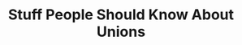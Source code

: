 ---
title : "Stuff People Should Know About Unions"
description : "BCBUD is an organization built to support cannabis workers!"
draft : false
overlayImage : "images/bgWeedWhiteSmallTwo.webp"

Questions:
  image_one : "images/bigBudOne.webp"
  image_title : "Everyone deserves to be in a Union"
  q_one : "What is a union?" 
  a_one : "A union is an organization that works with employees to address problems at work. 
  Not unlike hiring a law firm to represent you in negotiations, a union will have lawyers, professional negotiators, market researchers, communications departments and other staff whose job is to get you a good, legally binding contract. 
  Unions don't collect representation costs up front; instead, they deduct 1-2% from your paycheques in the form of **dues** only **after** your new employment contract (collective bargaining agreement) is in place. "
  q_two : "Why Unionize?"
  a_two : "Unions act as a vehicle for workers to advance their interests as a group and improve their working conditions. With a union, you and your coworkers can shape the terms of your work (e.g. wages, schedules, uniforms, benefits) by creating a legally binding collective agreement."
  q_three : "You have the right to form a Union!"
  a_three : "Unionizing is inherently stressful, but **in B.C. you have enshrined rights to pursue union representation**. An employer may not threaten to lay off workers, to close their store, or to declare bankruptcy in order to dissuade union certification. Doing so is illegal. "
  a_three_one : "Moreover, **your employer may not fire or reprimand you for trying to unionize**, and if you believe they have done so either directly or under the guise of another issue, you may be able to get your job back. Contact your union representative right away if this is happening to you and be sure to write everything down with dates, participants and what was said as soon as it happens."

heading_two:
  title : "How do I unionize my workplace?" 
  content : "A general guide to unionizing:"

guide:
  u_one : "**1**\ **Talk to your coworkers**. Find one or two coworkers to discreetly talk with about unionizing. Only discuss unions outside of the workplace or during unpaid time. Be prepared to field questions and actively listen to your coworkers if they have concerns. A union is formed both by and for one another." 
  u_one_one : "When you begin campaigning, it pays to be discreet. It is unadvised to discuss the union openly at your workplace until you receive a certification vote date. This is because once your boss is aware and is put on notice, this leaves your campaign vulnerable to discouraging tactics for a longer period of time. Start by only talking with people you trust, and considering using code words with each other that you can use at work on the days that feel more difficult than others. Having a union is sort of like having a lawyer, but you need your coworkers’ approval to hire them." 
  u_two : "**2**\ Research your local unions. When you’ve picked one or two, call to ask for a meeting. If possible, be prepared to answer the following questions: "
  u_two_list:
    - "How many employees are in your department?"
    - "How many stores does your employer have in the region?"
    - "What do your coworkers think about the employer? "
    - "What are the wages and benefits for your job? "
  u_two_one : "When choosing a union, don’t be thrown off by their name. Many unions today represent more than one industry! Some major options in BC include "
  u_two_one_list: 
    - "BC Government Employees Union (BCGEU): (250) 388-9948"
    - "United Food and Commercial Workers (UFCW): (604) 526-1518"
    - "United Steelworkers (USW): (604) 683-1117"
    - "Unite Here! Local 40: (604) 291-8211"
  u_two_foot : "Find a list of more unions here: https://bcfed.ca/unions/members "
  u_three : "**3**\ **Sign a membership card**. These cards signify that the union may help you build up a campaign going forward, and include space to sign your name, contact info and signature. Cards are confidential and your employer will not see it. If you already have a group of coworkers on board, ask them to sign membership cards, or help by talking to 3 or 4 other staff members they trust about the reasons for signing. Do not sign cards while on shift! Once they have been signed, return them to your union representative as soon as you can."
  u_four : "**4**\ **Build your campaign** with the help of your union rep! Slowly open the discussion of unionizing with other coworkers, but never discuss the union during paid working hours and be sure that you can trust the people you speak to. Try meeting with coworkers before or after work, or offer to meet them on their day off. Be careful with text messages or facebook messages sent to people that might not be on board. "
  image_two : "images/bigBudTwo.webp"
  image_two_title : "Unions are for all industries"
  u_five : "**5**\ **Apply for certification**! After at least 45% of employees have signed cards the union will apply to the BC Labour Relations Board to certify the union (a step towards making the union official). "
  ​u_five_one : "At this point, your employer will be made aware that a certification vote will take place in 10 days. You may experience tension in the workplace or attempted interference from your boss as they try to dissuade you from voting in favour of unionizing. If you experience interference from the employer, notify your union representative right away. Remember that it is your constitutionally protected right to organize free from employer interference, and to speak openly about your opinions on the union. This freedom of expression can also look like wearing a “vote yes!” pin, as one example. "
  u_five_two : "One practical way to support your coworkers is to establish a group chat where they can provide updates as needed. This might give you an avenue to vent or have a laugh; Binding your coworkers together at this time is essential to winning your campaign. The vote takes place at each employment location that has applied for membership. A labour board official will be present to count votes and certify the results, they usually share the results right away. "
  u_six : "**6**\ **Hold the certification vote** (this gives the union the right to represent you at negotiations.) You need a majority of all bargaining unit employees to vote in favour in order to win certification. Voting is confidential."
  u_six_one : "Your bargaining unit is the group of people the union will represent in negotiations, who perform similar functions in the workplace, and who do not have firing/hiring power over each other (i.e. managers, owners). "
  u_seven : "**7**\ **Negotiate**. When your union has been certified, they will begin preparation for negotiations. This may take a few months, but eventually you will sit down with your union representative, your employer and their counsel to hash out a collective bargaining agreement. "
  u_eight : "**8**\ **Ratify!** When the agreement has been ratified (voted on) by the employees and accepted, the terms of the contract come into effect. The employer and the union will agree to renegotiate the terms within a set amount of time, usually 1, 2 or 5 years. "

questions_two:
  image_one : "images/bigBudNoLineReverse.webp"
  q_four : "What information will I need? "
  a_four : "It’s a good idea to store essential information while preparing to unionize. This could include: Your coworkers contact information, your **work contract, paystubs, schedules, employee manuals, emails from the employer, a copy of your anti-harassment policy, and a copy of the benefits plan**. "
  a_four_one : "You might also find yourself building documents during your union campaign. These might include: A grievance list with input from your coworkers, a list of contract proposals to remedy grievances, coworkers schedules, copies of incident logs if relevant to your grievance list, and more. "
  q_five : "Where do my union dues go? "
  a_five : "Contacting the union, building your campaign and negotiating your first contract is free. After your first Collective Bargaining Agreement (new employment contract) is ratified, the union will take a 1-2% deduction off of every paycheque. You will usually get more back from collective bargaining in both monetary and non-monetary items than you lose to union dues. Union dues are also 100% tax-deductible. "
  a_five_one : "Union dues are collected in order to pay your union representatives, your union legal departments, to build up public campaigns, to host meetings and training sessions for bargaining units, shop stewards, and union members, to support striking workers and to perform market research that helps prepare union contracts, and much more. "
  q_six : "How will BCBUD support us?"
  a_six : "BC Budtenders United believes all workers should be paid a living wage and offered a healthy work environment. *BCBUD is not a union nor is it union affiliated*, however we do believe in the power of collective action as one means to address issues of systemic imbalances. Our members are not required to organize in order to access our community, but if you do wish to discuss organizing, please feel free to reach out. We can help you with:" 
  a_six_list:
    - "Talking to you about the issues you are facing at work."
    - "Linking you up with a union representative. "
    - "Offering organizational assistance to help build up your campaign."
    - "Preparing your campaign for a public launch after certification."
  footnote : "`Our services are 100% free`. If you are thinking about unionizing and are looking for some advice from a worker’s perspective, email us through our [Need Support]() page, it's completely confidential."

---